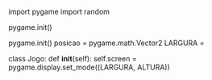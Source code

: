 import pygame
import random

pygame.init()

pygame.init()
posicao = pygame.math.Vector2
LARGURA = 

class Jogo:
    def __init__(self):
        self.screen = pygame.display.set_mode((LARGURA, ALTURA))
